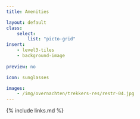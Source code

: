 ```yaml
---
title: Amenities

layout: default
class:
    select: 
        list: "picto-grid"
insert: 
    - level3-tiles
    - background-image
    
preview: no

icon: sunglasses

images: 
    - /img/overnachten/trekkers-res/restr-04.jpg
---
```

{% include links.md %}
